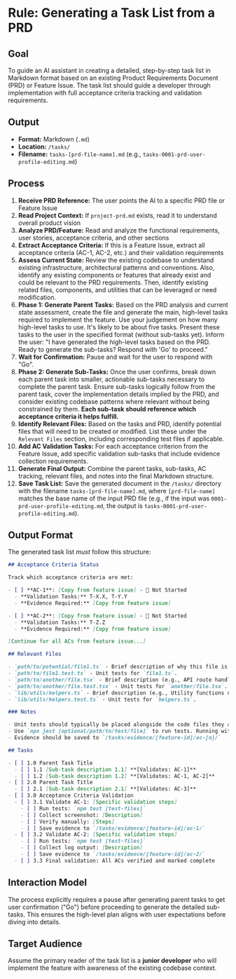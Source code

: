 # Rule: Generating a Task List from a PRD

## Goal

To guide an AI assistant in creating a detailed, step-by-step task list in Markdown format based on an existing Product Requirements Document (PRD) or Feature Issue. The task list should guide a developer through implementation with full acceptance criteria tracking and validation requirements.

## Output

- **Format:** Markdown (`.md`)
- **Location:** `/tasks/`
- **Filename:** `tasks-[prd-file-name].md` (e.g., `tasks-0001-prd-user-profile-editing.md`)

## Process

1.  **Receive PRD Reference:** The user points the AI to a specific PRD file or Feature Issue
2.  **Read Project Context:** If `project-prd.md` exists, read it to understand overall product vision
3.  **Analyze PRD/Feature:** Read and analyze the functional requirements, user stories, acceptance criteria, and other sections
4.  **Extract Acceptance Criteria:** If this is a Feature Issue, extract all acceptance criteria (AC-1, AC-2, etc.) and their validation requirements
5.  **Assess Current State:** Review the existing codebase to understand existing infrastructure, architectural patterns and conventions. Also, identify any existing components or features that already exist and could be relevant to the PRD requirements. Then, identify existing related files, components, and utilities that can be leveraged or need modification.
6.  **Phase 1: Generate Parent Tasks:** Based on the PRD analysis and current state assessment, create the file and generate the main, high-level tasks required to implement the feature. Use your judgement on how many high-level tasks to use. It's likely to be about five tasks. Present these tasks to the user in the specified format (without sub-tasks yet). Inform the user: "I have generated the high-level tasks based on the PRD. Ready to generate the sub-tasks? Respond with 'Go' to proceed."
7.  **Wait for Confirmation:** Pause and wait for the user to respond with "Go".
8.  **Phase 2: Generate Sub-Tasks:** Once the user confirms, break down each parent task into smaller, actionable sub-tasks necessary to complete the parent task. Ensure sub-tasks logically follow from the parent task, cover the implementation details implied by the PRD, and consider existing codebase patterns where relevant without being constrained by them. **Each sub-task should reference which acceptance criteria it helps fulfill.**
9.  **Identify Relevant Files:** Based on the tasks and PRD, identify potential files that will need to be created or modified. List these under the `Relevant Files` section, including corresponding test files if applicable.
10. **Add AC Validation Tasks:** For each acceptance criterion from the Feature Issue, add specific validation sub-tasks that include evidence collection requirements.
11. **Generate Final Output:** Combine the parent tasks, sub-tasks, AC tracking, relevant files, and notes into the final Markdown structure.
12. **Save Task List:** Save the generated document in the `/tasks/` directory with the filename `tasks-[prd-file-name].md`, where `[prd-file-name]` matches the base name of the input PRD file (e.g., if the input was `0001-prd-user-profile-editing.md`, the output is `tasks-0001-prd-user-profile-editing.md`).

## Output Format

The generated task list _must_ follow this structure:

```markdown
## Acceptance Criteria Status

Track which acceptance criteria are met:

- [ ] **AC-1**: [Copy from feature issue] - 🔴 Not Started
  - **Validation Tasks:** T-X.X, T-Y.Y
  - **Evidence Required:** [Copy from feature issue]

- [ ] **AC-2**: [Copy from feature issue] - 🔴 Not Started
  - **Validation Tasks:** T-Z.Z
  - **Evidence Required:** [Copy from feature issue]

[Continue for all ACs from feature issue...]

## Relevant Files

- `path/to/potential/file1.ts` - Brief description of why this file is relevant (e.g., Contains the main component for this feature).
- `path/to/file1.test.ts` - Unit tests for `file1.ts`.
- `path/to/another/file.tsx` - Brief description (e.g., API route handler for data submission).
- `path/to/another/file.test.tsx` - Unit tests for `another/file.tsx`.
- `lib/utils/helpers.ts` - Brief description (e.g., Utility functions needed for calculations).
- `lib/utils/helpers.test.ts` - Unit tests for `helpers.ts`.

### Notes

- Unit tests should typically be placed alongside the code files they are testing (e.g., `MyComponent.tsx` and `MyComponent.test.tsx` in the same directory).
- Use `npx jest [optional/path/to/test/file]` to run tests. Running without a path executes all tests found by the Jest configuration.
- Evidence should be saved to `/tasks/evidence/[feature-id]/ac-[n]/`

## Tasks

- [ ] 1.0 Parent Task Title
  - [ ] 1.1 [Sub-task description 1.1] **[Validates: AC-1]**
  - [ ] 1.2 [Sub-task description 1.2] **[Validates: AC-1, AC-2]**
- [ ] 2.0 Parent Task Title
  - [ ] 2.1 [Sub-task description 2.1] **[Validates: AC-3]**
- [ ] 3.0 Acceptance Criteria Validation
  - [ ] 3.1 Validate AC-1: [Specific validation steps]
    - [ ] Run tests: `npm test [test-files]`
    - [ ] Collect screenshot: [Description]
    - [ ] Verify manually: [Steps]
    - [ ] Save evidence to `/tasks/evidence/[feature-id]/ac-1/`
  - [ ] 3.2 Validate AC-2: [Specific validation steps]
    - [ ] Run tests: `npm test [test-files]`
    - [ ] Collect log output: [Description]
    - [ ] Save evidence to `/tasks/evidence/[feature-id]/ac-2/`
  - [ ] 3.3 Final validation: All ACs verified and marked complete
```

## Interaction Model

The process explicitly requires a pause after generating parent tasks to get user confirmation ("Go") before proceeding to generate the detailed sub-tasks. This ensures the high-level plan aligns with user expectations before diving into details.

## Target Audience

Assume the primary reader of the task list is a **junior developer** who will implement the feature with awareness of the existing codebase context.
